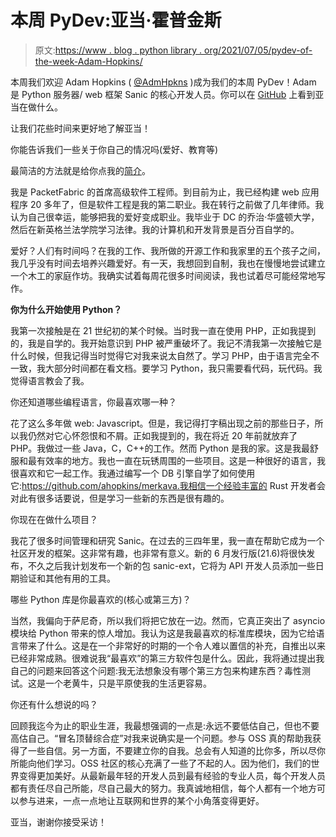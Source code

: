 # 本周 PyDev:亚当·霍普金斯

> 原文:[https://www . blog . python library . org/2021/07/05/pydev-of-the-week-Adam-Hopkins/](https://www.blog.pythonlibrary.org/2021/07/05/pydev-of-the-week-adam-hopkins/)

本周我们欢迎 Adam Hopkins ( [@AdmHpkns](https://twitter.com/admhpkns) )成为我们的本周 PyDev！Adam 是 Python 服务器/ web 框架 Sanic 的核心开发人员。你可以在 [GitHub](https://github.com/ahopkins) 上看到亚当在做什么。

让我们花些时间来更好地了解亚当！

你能告诉我们一些关于你自己的情况吗(爱好、教育等)

最简洁的方法就是给你点我的[简介](https://github.com/ahopkins)。

我是 PacketFabric 的首席高级软件工程师。到目前为止，我已经构建 web 应用程序 20 多年了，但是软件工程是我的第二职业。我在转行之前做了几年律师。我认为自己很幸运，能够把我的爱好变成职业。我毕业于 DC 的乔治·华盛顿大学，然后在新英格兰法学院学习法律。我的计算机和开发背景是百分百自学的。

爱好？人们有时间吗？在我的工作、我所做的开源工作和我家里的五个孩子之间，我几乎没有时间去培养兴趣爱好。有一天，我想回到自制，我也在慢慢地尝试建立一个木工的家庭作坊。我确实试着每周花很多时间阅读，我也试着尽可能经常地写作。

**你为什么开始使用 Python？**

我第一次接触是在 21 世纪初的某个时候。当时我一直在使用 PHP，正如我提到的，我是自学的。我开始意识到 PHP 被严重破坏了。我记不清我第一次接触它是什么时候，但我记得当时觉得它对我来说太自然了。学习 PHP，由于语言完全不一致，我大部分时间都在看文档。要学习 Python，我只需要看代码，玩代码。我觉得语言教会了我。

你还知道哪些编程语言，你最喜欢哪一种？

花了这么多年做 web: Javascript。但是，我记得打字稿出现之前的那些日子，所以我仍然对它心怀怨恨和不屑。正如我提到的，我在将近 20 年前就放弃了 PHP。我做过一些 Java，C，C++的工作。然而 Python 是我的家。这是我最舒服和最有效率的地方。我也一直在玩锈周围的一些项目。这是一种很好的语言，我很喜欢和它一起工作。我通过编写一个 DB 引擎自学了如何使用它:https://github.com/ahopkins/merkava.我相信一个经验丰富的 Rust 开发者会对此有很多话要说，但是学习一些新的东西是很有趣的。

你现在在做什么项目？

我花了很多时间管理和研究 Sanic。在过去的三四年里，我一直在帮助它成为一个社区开发的框架。这非常有趣，也非常有意义。新的 6 月发行版(21.6)将很快发布，不久之后我计划发布一个新的包 sanic-ext，它将为 API 开发人员添加一些日期验证和其他有用的工具。

哪些 Python 库是你最喜欢的(核心或第三方)？

当然，我偏向于萨尼奇，所以我们将把它放在一边。然而，它真正突出了 asyncio 模块给 Python 带来的惊人增加。我认为这是我最喜欢的标准库模块，因为它给语言带来了什么。这是在一个非常好的时期的一个令人难以置信的补充，自推出以来已经非常成熟。很难说我“最喜欢”的第三方软件包是什么。因此，我将通过提出我自己的问题来回答这个问题:我无法想象没有哪个第三方包来构建东西？毒性测试。这是一个老黄牛，只是平原使我的生活更容易。

你还有什么想说的吗？

回顾我迄今为止的职业生涯，我最想强调的一点是:永远不要低估自己，但也不要高估自己。“冒名顶替综合症”对我来说确实是一个问题。参与 OSS 真的帮助我获得了一些自信。另一方面，不要建立你的自我。总会有人知道的比你多，所以尽你所能向他们学习。OSS 社区的核心充满了一些了不起的人。因为他们，我们的世界变得更加美好。从最新最年轻的开发人员到最有经验的专业人员，每个开发人员都有责任尽自己所能，尽自己最大的努力。我真诚地相信，每个人都有一个地方可以参与进来，一点一点地让互联网和世界的某个小角落变得更好。

亚当，谢谢你接受采访！